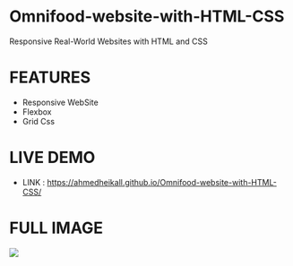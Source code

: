 # Omnifood-website-with-HTML-CSS
 Responsive Real-World Websites with HTML and CSS
 
 # FEATURES
 - Responsive WebSite
 - Flexbox 
 - Grid Css
 
 # LIVE DEMO 
 - LINK : https://ahmedheikall.github.io/Omnifood-website-with-HTML-CSS/
 
 # FULL IMAGE
 <img src="img/Omnifood — Never cook again! - Shortcut.lnk">
